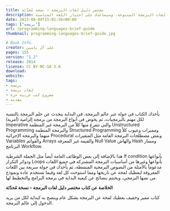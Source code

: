 ```yaml
---
title: مختصر دليل لغات البرمجة – نسخة مُحدّثة
description: دليل يتحدث عن فكرة البرمجة بشكل عام والأساليب المتنوعة المستخدمة فيها، ويعطي لمحة عن الفروق بين لغات البرمجة المتنوعة، وسيساعدك على اختيار اللغة المناسبة
date: 2013-08-04T15:01:56+00:00
tags: ["برمجة"]
url: /programming-languages-brief-guide
thumbnail: programming-languages-brief-guide.jpg

# Book Info.
creator: على آل ياسين
pages: 155
version: "1.2"
release: 2014
license: CC BY-NC-SA 3.0
download:
website:
tags:
- برمجة
- لغات برمجة
- مشروع كتب عربية حرة
- مقدمة
---
```


يأخذك الكتاب في جولة عبر عالم البرمجة، في البداية يتحدث عن حلم البرمجة بالنسبة لكل مهتم بالبرمجيات، ثم يخوض في أنواع البرمجة من برمجة إلزامية (أمرية) Imperative والتي تتفرع منها كلاً من البرمجة غير المنظمة Unstructured Programming والبرمجة المنظمة Structured Programming ومميزات وعيوب كلاُ منهما والبرمجة الإجرائية Procedural وبعض مصطلحات البرمجة العامة مثل المتغيرات Variables والقوائم Arrays والقيمة غير المعرفة Null Value والهاش Hash ومسار البرنامج Workflow.

هذا بالإضافة إلى بعض الوظائف العامة أيضاً مثل الجملة الشرطية If condition بأنواعها ودوائر التكرار Loops بأنواعها وغيرها من أساسيات البرمجة المشتركة في جميع اللغات مدعوماً بالأمثلة من النصوص البرمجية المبسطة، ثم يأخذك في جولة سريعة بين اللغات المعروفة ليعطيك لمحة عن تاريخها ومما استوحت كل لغة وفيما تستخدم عادة ونموذج من نصها البرمجي، ويختتم بنصائح عن كيفية البداية في برمجة البرامج والتخطيط لها.

**الخلاصة عن كتاب مختصر دليل لغات البرمجة – نسخة مُحدّثة**

كتاب مميز وخفيف يعطيك لمحة عن البرمجة بشكل عام وينصح به كبداية لكل من يريد الدخول إلى عالم البرمجة.
